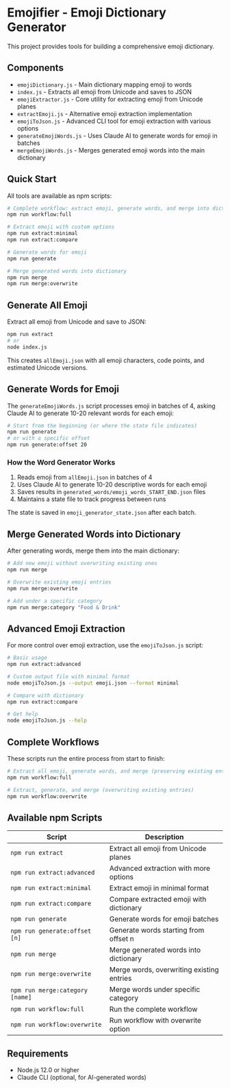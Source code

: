 # Emojifier - Emoji Dictionary Generator

This project provides tools for building a comprehensive emoji dictionary.

## Components

- `emojiDictionary.js` - Main dictionary mapping emoji to words
- `index.js` - Extracts all emoji from Unicode and saves to JSON
- `emojiExtractor.js` - Core utility for extracting emoji from Unicode planes
- `extractEmoji.js` - Alternative emoji extraction implementation
- `emojiToJson.js` - Advanced CLI tool for emoji extraction with various options
- `generateEmojiWords.js` - Uses Claude AI to generate words for emoji in batches
- `mergeEmojiWords.js` - Merges generated emoji words into the main dictionary

## Quick Start

All tools are available as npm scripts:

```bash
# Complete workflow: extract emoji, generate words, and merge into dictionary
npm run workflow:full

# Extract emoji with custom options
npm run extract:minimal
npm run extract:compare

# Generate words for emoji
npm run generate

# Merge generated words into dictionary
npm run merge
npm run merge:overwrite
```

## Generate All Emoji

Extract all emoji from Unicode and save to JSON:

```bash
npm run extract
# or
node index.js
```

This creates `allEmoji.json` with all emoji characters, code points, and estimated Unicode versions.

## Generate Words for Emoji

The `generateEmojiWords.js` script processes emoji in batches of 4, asking Claude AI to generate 10-20 relevant words for each emoji:

```bash
# Start from the beginning (or where the state file indicates)
npm run generate
# or with a specific offset
npm run generate:offset 20
```

### How the Word Generator Works

1. Reads emoji from `allEmoji.json` in batches of 4
2. Uses Claude AI to generate 10-20 descriptive words for each emoji
3. Saves results in `generated_words/emoji_words_START_END.json` files
4. Maintains a state file to track progress between runs

The state is saved in `emoji_generator_state.json` after each batch.

## Merge Generated Words into Dictionary

After generating words, merge them into the main dictionary:

```bash
# Add new emoji without overwriting existing ones
npm run merge

# Overwrite existing emoji entries
npm run merge:overwrite

# Add under a specific category
npm run merge:category "Food & Drink"
```

## Advanced Emoji Extraction

For more control over emoji extraction, use the `emojiToJson.js` script:

```bash
# Basic usage
npm run extract:advanced

# Custom output file with minimal format
node emojiToJson.js --output emoji.json --format minimal

# Compare with dictionary
npm run extract:compare

# Get help
node emojiToJson.js --help
```

## Complete Workflows

These scripts run the entire process from start to finish:

```bash
# Extract all emoji, generate words, and merge (preserving existing entries)
npm run workflow:full

# Extract, generate, and merge (overwriting existing entries)
npm run workflow:overwrite
```

## Available npm Scripts

| Script | Description |
|--------|-------------|
| `npm run extract` | Extract all emoji from Unicode planes |
| `npm run extract:advanced` | Advanced extraction with more options |
| `npm run extract:minimal` | Extract emoji in minimal format |
| `npm run extract:compare` | Compare extracted emoji with dictionary |
| `npm run generate` | Generate words for emoji batches |
| `npm run generate:offset [n]` | Generate words starting from offset n |
| `npm run merge` | Merge generated words into dictionary |
| `npm run merge:overwrite` | Merge words, overwriting existing entries |
| `npm run merge:category [name]` | Merge words under specific category |
| `npm run workflow:full` | Run the complete workflow |
| `npm run workflow:overwrite` | Run workflow with overwrite option |

## Requirements

- Node.js 12.0 or higher
- Claude CLI (optional, for AI-generated words)